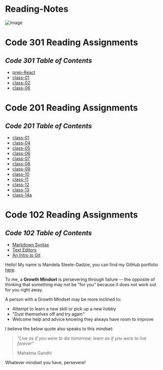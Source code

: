 # Reading-Notes

![image](https://media.istockphoto.com/vectors/watering-brain-plant-vector-id478934002?b=1&k=20&m=478934002&s=612x612&w=0&h=uDTKfKDBsbNinsbGiJ9w_ucUBYU0cUQItupuqIExCV0=)

# Code 301 Reading Assignments

## _Code 301 Table of Contents_
- [prep-React](https://github.com/msteeledadzie422/Reading-Notes/blob/main/301-prep-diveintoreact.md)
- [class-01](https://github.com/msteeledadzie422/Reading-Notes/blob/main/301-reading01.md)
- [class-02](https://github.com/msteeledadzie422/Reading-Notes/blob/main/301-reading02.md)
- [class-06](https://github.com/msteeledadzie422/Reading-Notes/blob/main/301-reading06.md)

# Code 201 Reading Assignments

## _Code 201 Table of Contents_
- [class-01](https://github.com/msteeledadzie422/Reading-Notes/blob/main/201-class-01)
- [class-04](https://github.com/msteeledadzie422/Reading-Notes/blob/main/201-reading04.md)
- [class-05](https://github.com/msteeledadzie422/Reading-Notes/blob/main/201-reading05.md)
- [class-06](https://github.com/msteeledadzie422/Reading-Notes/tree/main/201-reading06.md)
- [class-07](https://github.com/msteeledadzie422/Reading-Notes/blob/main/201-reading07.md)
- [class-08](https://github.com/msteeledadzie422/Reading-Notes/blob/main/201-reading08.md)
- [class-09](https://github.com/msteeledadzie422/Reading-Notes/blob/main/201-reading09.md)
- [class-10](https://github.com/msteeledadzie422/Reading-Notes/blob/main/201-reading10.md)
- [class-11](https://github.com/msteeledadzie422/Reading-Notes/blob/main/201-reading11.md)
- [class-12](https://github.com/msteeledadzie422/Reading-Notes/blob/main/201-reading12.md)
- [class-13](https://github.com/msteeledadzie422/Reading-Notes/blob/main/201-reading13.md)
- [class-14a](https://github.com/msteeledadzie422/Reading-Notes/blob/main/201-reading14a.md)

# Code 102 Reading Assignments

## _Code 102 Table of Contents_
- [Markdown Syntax](https://github.com/msteeledadzie422/Reading-Notes/blob/main/MarkdownReadingNotes.md)
- [Text Editors](https://github.com/msteeledadzie422/Reading-Notes/blob/main/The%20Coders%20Computer%20Reading.md)
- [An Intro to Git](https://github.com/msteeledadzie422/Reading-Notes/blob/main/GitIntroReadingNotes.md)

Hello! My name is Mandela Steele-Dadzie, you can find my GitHub portfolio [here](https://github.com/msteeledadzie422).

To me, a **Growth Mindset** is persevering through failure -- the opposite of thinking that something may not be "for you" because it does not work out for you right away.

A person with a Growth Mindset may be more inclined to: 
  - Attempt to learn a new skill or pick up a new hobby
  - "Dust themselves off and try again"
  - Welcome help and advice knowing they always have room to improve

I believe the below quote also speaks to this mindset:

> *"Live as if you were to die tomorrow; learn as if you were to live forever"*
>
> Mahatma Gandhi

Whatever mindset you have, persevere!
